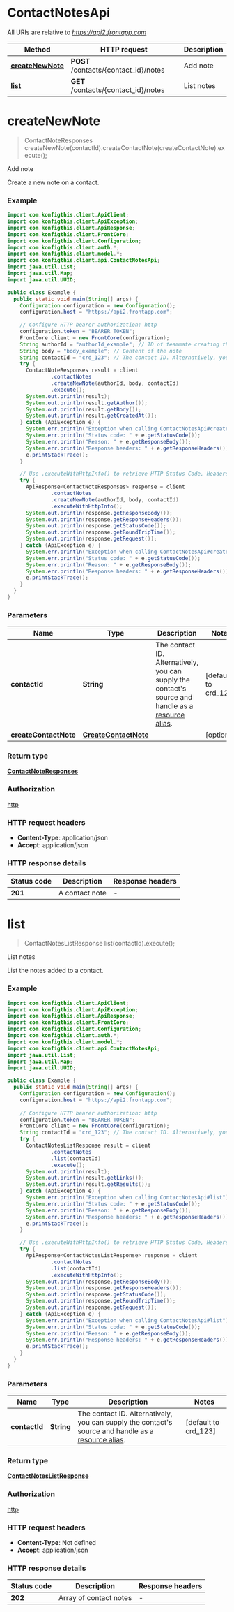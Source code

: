 # ContactNotesApi

All URIs are relative to *https://api2.frontapp.com*

| Method | HTTP request | Description |
|------------- | ------------- | -------------|
| [**createNewNote**](ContactNotesApi.md#createNewNote) | **POST** /contacts/{contact_id}/notes | Add note |
| [**list**](ContactNotesApi.md#list) | **GET** /contacts/{contact_id}/notes | List notes |


<a name="createNewNote"></a>
# **createNewNote**
> ContactNoteResponses createNewNote(contactId).createContactNote(createContactNote).execute();

Add note

Create a new note on a contact.

### Example
```java
import com.konfigthis.client.ApiClient;
import com.konfigthis.client.ApiException;
import com.konfigthis.client.ApiResponse;
import com.konfigthis.client.FrontCore;
import com.konfigthis.client.Configuration;
import com.konfigthis.client.auth.*;
import com.konfigthis.client.model.*;
import com.konfigthis.client.api.ContactNotesApi;
import java.util.List;
import java.util.Map;
import java.util.UUID;

public class Example {
  public static void main(String[] args) {
    Configuration configuration = new Configuration();
    configuration.host = "https://api2.frontapp.com";
    
    // Configure HTTP bearer authorization: http
    configuration.token = "BEARER TOKEN";
    FrontCore client = new FrontCore(configuration);
    String authorId = "authorId_example"; // ID of teammate creating the note
    String body = "body_example"; // Content of the note
    String contactId = "crd_123"; // The contact ID. Alternatively, you can supply the contact's source and handle as a [resource alias](https://dev.frontapp.com/docs/resource-aliases-1).
    try {
      ContactNoteResponses result = client
              .contactNotes
              .createNewNote(authorId, body, contactId)
              .execute();
      System.out.println(result);
      System.out.println(result.getAuthor());
      System.out.println(result.getBody());
      System.out.println(result.getCreatedAt());
    } catch (ApiException e) {
      System.err.println("Exception when calling ContactNotesApi#createNewNote");
      System.err.println("Status code: " + e.getStatusCode());
      System.err.println("Reason: " + e.getResponseBody());
      System.err.println("Response headers: " + e.getResponseHeaders());
      e.printStackTrace();
    }

    // Use .executeWithHttpInfo() to retrieve HTTP Status Code, Headers and Request
    try {
      ApiResponse<ContactNoteResponses> response = client
              .contactNotes
              .createNewNote(authorId, body, contactId)
              .executeWithHttpInfo();
      System.out.println(response.getResponseBody());
      System.out.println(response.getResponseHeaders());
      System.out.println(response.getStatusCode());
      System.out.println(response.getRoundTripTime());
      System.out.println(response.getRequest());
    } catch (ApiException e) {
      System.err.println("Exception when calling ContactNotesApi#createNewNote");
      System.err.println("Status code: " + e.getStatusCode());
      System.err.println("Reason: " + e.getResponseBody());
      System.err.println("Response headers: " + e.getResponseHeaders());
      e.printStackTrace();
    }
  }
}

```

### Parameters

| Name | Type | Description  | Notes |
|------------- | ------------- | ------------- | -------------|
| **contactId** | **String**| The contact ID. Alternatively, you can supply the contact&#39;s source and handle as a [resource alias](https://dev.frontapp.com/docs/resource-aliases-1). | [default to crd_123] |
| **createContactNote** | [**CreateContactNote**](CreateContactNote.md)|  | [optional] |

### Return type

[**ContactNoteResponses**](ContactNoteResponses.md)

### Authorization

[http](../README.md#http)

### HTTP request headers

 - **Content-Type**: application/json
 - **Accept**: application/json

### HTTP response details
| Status code | Description | Response headers |
|-------------|-------------|------------------|
| **201** | A contact note |  -  |

<a name="list"></a>
# **list**
> ContactNotesListResponse list(contactId).execute();

List notes

List the notes added to a contact.

### Example
```java
import com.konfigthis.client.ApiClient;
import com.konfigthis.client.ApiException;
import com.konfigthis.client.ApiResponse;
import com.konfigthis.client.FrontCore;
import com.konfigthis.client.Configuration;
import com.konfigthis.client.auth.*;
import com.konfigthis.client.model.*;
import com.konfigthis.client.api.ContactNotesApi;
import java.util.List;
import java.util.Map;
import java.util.UUID;

public class Example {
  public static void main(String[] args) {
    Configuration configuration = new Configuration();
    configuration.host = "https://api2.frontapp.com";
    
    // Configure HTTP bearer authorization: http
    configuration.token = "BEARER TOKEN";
    FrontCore client = new FrontCore(configuration);
    String contactId = "crd_123"; // The contact ID. Alternatively, you can supply the contact's source and handle as a [resource alias](https://dev.frontapp.com/docs/resource-aliases-1).
    try {
      ContactNotesListResponse result = client
              .contactNotes
              .list(contactId)
              .execute();
      System.out.println(result);
      System.out.println(result.getLinks());
      System.out.println(result.getResults());
    } catch (ApiException e) {
      System.err.println("Exception when calling ContactNotesApi#list");
      System.err.println("Status code: " + e.getStatusCode());
      System.err.println("Reason: " + e.getResponseBody());
      System.err.println("Response headers: " + e.getResponseHeaders());
      e.printStackTrace();
    }

    // Use .executeWithHttpInfo() to retrieve HTTP Status Code, Headers and Request
    try {
      ApiResponse<ContactNotesListResponse> response = client
              .contactNotes
              .list(contactId)
              .executeWithHttpInfo();
      System.out.println(response.getResponseBody());
      System.out.println(response.getResponseHeaders());
      System.out.println(response.getStatusCode());
      System.out.println(response.getRoundTripTime());
      System.out.println(response.getRequest());
    } catch (ApiException e) {
      System.err.println("Exception when calling ContactNotesApi#list");
      System.err.println("Status code: " + e.getStatusCode());
      System.err.println("Reason: " + e.getResponseBody());
      System.err.println("Response headers: " + e.getResponseHeaders());
      e.printStackTrace();
    }
  }
}

```

### Parameters

| Name | Type | Description  | Notes |
|------------- | ------------- | ------------- | -------------|
| **contactId** | **String**| The contact ID. Alternatively, you can supply the contact&#39;s source and handle as a [resource alias](https://dev.frontapp.com/docs/resource-aliases-1). | [default to crd_123] |

### Return type

[**ContactNotesListResponse**](ContactNotesListResponse.md)

### Authorization

[http](../README.md#http)

### HTTP request headers

 - **Content-Type**: Not defined
 - **Accept**: application/json

### HTTP response details
| Status code | Description | Response headers |
|-------------|-------------|------------------|
| **202** | Array of contact notes |  -  |

